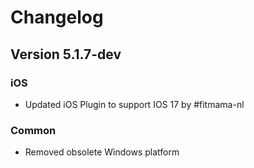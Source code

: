 # Changelog

## Version 5.1.7-dev

### iOS
- Updated iOS Plugin to support IOS 17 by #fitmama-nl

### Common
- Removed obsolete Windows platform